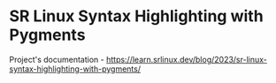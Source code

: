 # SR Linux Syntax Highlighting with Pygments

Project's documentation - <https://learn.srlinux.dev/blog/2023/sr-linux-syntax-highlighting-with-pygments/>
